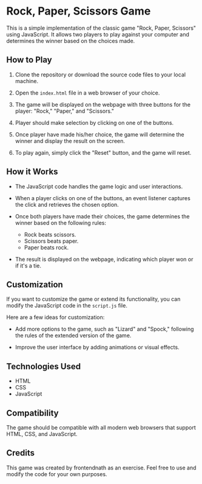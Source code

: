 # Rock, Paper, Scissors Game

This is a simple implementation of the classic game "Rock, Paper, Scissors" using JavaScript. It allows two players to play against your computer and determines the winner based on the choices made.

## How to Play

1. Clone the repository or download the source code files to your local machine.

2. Open the `index.html` file in a web browser of your choice.

3. The game will be displayed on the webpage with three buttons for the player: "Rock," "Paper," and "Scissors."

4. Player should make selection by clicking on one of the buttons.

5. Once player have made his/her choice, the game will determine the winner and display the result on the screen.

6. To play again, simply click the "Reset" button, and the game will reset.

## How it Works

- The JavaScript code handles the game logic and user interactions.

- When a player clicks on one of the buttons, an event listener captures the click and retrieves the chosen option.

- Once both players have made their choices, the game determines the winner based on the following rules:

  - Rock beats scissors.
  - Scissors beats paper.
  - Paper beats rock.

- The result is displayed on the webpage, indicating which player won or if it's a tie.

## Customization

If you want to customize the game or extend its functionality, you can modify the JavaScript code in the `script.js` file.

Here are a few ideas for customization:

- Add more options to the game, such as "Lizard" and "Spock," following the rules of the extended version of the game.

- Improve the user interface by adding animations or visual effects.

## Technologies Used

- HTML
- CSS
- JavaScript

## Compatibility

The game should be compatible with all modern web browsers that support HTML, CSS, and JavaScript.

## Credits

This game was created by frontendnath as an exercise. Feel free to use and modify the code for your own purposes.
